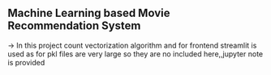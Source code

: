 ## Machine Learning based Movie Recommendation System
-> In this project count vectorization algorithm and for frontend streamlit is used as for pkl files are very large so they are no included here,,jupyter note is provided
